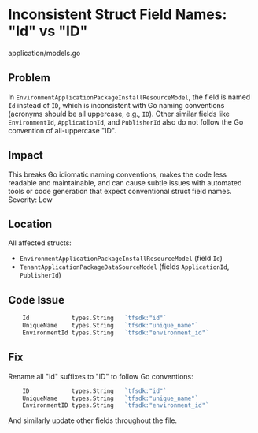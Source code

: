 # Inconsistent Struct Field Names: "Id" vs "ID"

application/models.go

## Problem

In `EnvironmentApplicationPackageInstallResourceModel`, the field is named `Id` instead of `ID`, which is inconsistent with Go naming conventions (acronyms should be all uppercase, e.g., `ID`). Other similar fields like `EnvironmentId`, `ApplicationId`, and `PublisherId` also do not follow the Go convention of all-uppercase "ID".

## Impact

This breaks Go idiomatic naming conventions, makes the code less readable and maintainable, and can cause subtle issues with automated tools or code generation that expect conventional struct field names.  
Severity: Low

## Location

All affected structs:

- `EnvironmentApplicationPackageInstallResourceModel` (field `Id`)
- `TenantApplicationPackageDataSourceModel` (fields `ApplicationId`, `PublisherId`)

## Code Issue

```go
	Id            types.String   `tfsdk:"id"`
	UniqueName    types.String   `tfsdk:"unique_name"`
	EnvironmentId types.String   `tfsdk:"environment_id"`
```

## Fix

Rename all "Id" suffixes to "ID" to follow Go conventions:

```go
	ID            types.String   `tfsdk:"id"`
	UniqueName    types.String   `tfsdk:"unique_name"`
	EnvironmentID types.String   `tfsdk:"environment_id"`
```

And similarly update other fields throughout the file.
